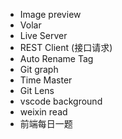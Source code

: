 - Image preview
- Volar
- Live Server
- REST Client  (接口请求)
- Auto Rename Tag
- Git graph
- Time Master
- Git Lens
- vscode background
- weixin read
- 前端每日一题